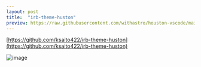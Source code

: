 ```yaml
---
layout: post
title:  "irb-theme-huston"
preview: https://raw.githubusercontent.com/withastro/houston-vscode/main/assets/preview.jpg
---
```


[https://github.com/ksaito422/irb-theme-huston](https://github.com/ksaito422/irb-theme-huston)

![image](https://raw.githubusercontent.com/withastro/houston-vscode/main/assets/preview.jpg)
